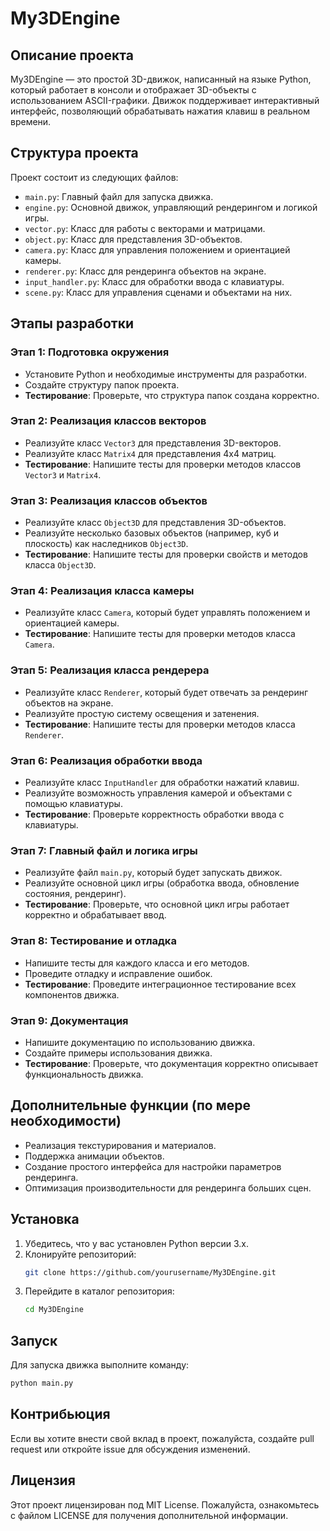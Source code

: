 # My3DEngine

## Описание проекта
My3DEngine — это простой 3D-движок, написанный на языке Python, который работает в консоли и отображает 3D-объекты с использованием ASCII-графики. Движок поддерживает интерактивный интерфейс, позволяющий обрабатывать нажатия клавиш в реальном времени.

## Структура проекта
Проект состоит из следующих файлов:
- `main.py`: Главный файл для запуска движка.
- `engine.py`: Основной движок, управляющий рендерингом и логикой игры.
- `vector.py`: Класс для работы с векторами и матрицами.
- `object.py`: Класс для представления 3D-объектов.
- `camera.py`: Класс для управления положением и ориентацией камеры.
- `renderer.py`: Класс для рендеринга объектов на экране.
- `input_handler.py`: Класс для обработки ввода с клавиатуры.
- `scene.py`: Класс для управления сценами и объектами на них.

## Этапы разработки

### Этап 1: Подготовка окружения
- Установите Python и необходимые инструменты для разработки.
- Создайте структуру папок проекта.
- **Тестирование**: Проверьте, что структура папок создана корректно.

### Этап 2: Реализация классов векторов
- Реализуйте класс `Vector3` для представления 3D-векторов.
- Реализуйте класс `Matrix4` для представления 4x4 матриц.
- **Тестирование**: Напишите тесты для проверки методов классов `Vector3` и `Matrix4`.

### Этап 3: Реализация классов объектов
- Реализуйте класс `Object3D` для представления 3D-объектов.
- Реализуйте несколько базовых объектов (например, куб и плоскость) как наследников `Object3D`.
- **Тестирование**: Напишите тесты для проверки свойств и методов класса `Object3D`.

### Этап 4: Реализация класса камеры
- Реализуйте класс `Camera`, который будет управлять положением и ориентацией камеры.
- **Тестирование**: Напишите тесты для проверки методов класса `Camera`.

### Этап 5: Реализация класса рендерера
- Реализуйте класс `Renderer`, который будет отвечать за рендеринг объектов на экране.
- Реализуйте простую систему освещения и затенения.
- **Тестирование**: Напишите тесты для проверки методов класса `Renderer`.

### Этап 6: Реализация обработки ввода
- Реализуйте класс `InputHandler` для обработки нажатий клавиш.
- Реализуйте возможность управления камерой и объектами с помощью клавиатуры.
- **Тестирование**: Проверьте корректность обработки ввода с клавиатуры.

### Этап 7: Главный файл и логика игры
- Реализуйте файл `main.py`, который будет запускать движок.
- Реализуйте основной цикл игры (обработка ввода, обновление состояния, рендеринг).
- **Тестирование**: Проверьте, что основной цикл игры работает корректно и обрабатывает ввод.

### Этап 8: Тестирование и отладка
- Напишите тесты для каждого класса и его методов.
- Проведите отладку и исправление ошибок.
- **Тестирование**: Проведите интеграционное тестирование всех компонентов движка.

### Этап 9: Документация
- Напишите документацию по использованию движка.
- Создайте примеры использования движка.
- **Тестирование**: Проверьте, что документация корректно описывает функциональность движка.

## Дополнительные функции (по мере необходимости)
- Реализация текстурирования и материалов.
- Поддержка анимации объектов.
- Создание простого интерфейса для настройки параметров рендеринга.
- Оптимизация производительности для рендеринга больших сцен.

## Установка
1. Убедитесь, что у вас установлен Python версии 3.x.
2. Клонируйте репозиторий:
   ```bash
   git clone https://github.com/yourusername/My3DEngine.git
   ```
3. Перейдите в каталог репозитория:
   ```bash
   cd My3DEngine
   ```

## Запуск
Для запуска движка выполните команду:
   ```bash
   python main.py
   ```

## Контрибьюция
Если вы хотите внести свой вклад в проект, пожалуйста, создайте pull request или откройте issue для обсуждения изменений.

## Лицензия
Этот проект лицензирован под MIT License. Пожалуйста, ознакомьтесь с файлом LICENSE для получения дополнительной информации.